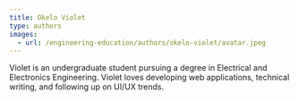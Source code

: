 ```yaml
---
title: Okelo Violet
type: authors
images:
  - url: /engineering-education/authors/okelo-violet/avatar.jpeg 
---
```

Violet is an undergraduate student pursuing a degree in Electrical and Electronics Engineering. Violet loves developing web applications, technical writing, and following up on UI/UX trends.

